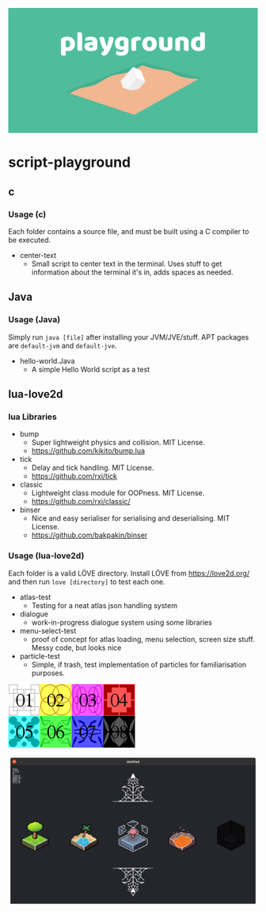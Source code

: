 ![Header](.github/preview.png)

# script-playground

## c

### Usage (c)

Each folder contains a source file, and must be built using a C compiler to be executed.

- center-text
  - Small script to center text in the terminal. Uses stuff to get information about the terminal it's in, adds spaces as needed.

## Java

### Usage (Java)

Simply run `java [file]` after installing your JVM/JVE/stuff. APT packages are `default-jvm` and `default-jve`.

- hello-world.Java
  - A simple Hello World script as a test

## lua-love2d

### lua Libraries

- bump
  - Super lightweight physics and collision. MIT License.
  - <https://github.com/kikito/bump.lua>
- tick
  - Delay and tick handling. MIT License.
  - <https://github.com/rxi/tick>
- classic
  - Lightweight class module for OOPness. MIT License.
  - <https://github.com/rxi/classic/>
- binser
  - Nice and easy serialiser for serialising and deserialising. MIT License.
  - <https://github.com/bakpakin/binser>

### Usage (lua-love2d)

Each folder is a valid LÖVE directory. Install LÖVE from <https://love2d.org/> and then run `love [directory]` to test each one.

- atlas-test
  - Testing for a neat atlas json handling system
- dialogue
  - work-in-progress dialogue system using some libraries
- menu-select-test
  - proof of concept for atlas loading, menu selection, screen size stuff. Messy code, but looks nice
- particle-test
  - Simple, if trash, test implementation of particles for familiarisation purposes.

![preview](/lua-love2d/atlas-test/img/atlas.png)

![an image showing a video-game world selection menu](/lua-love2d/menu-select-test/img/preview.png)
